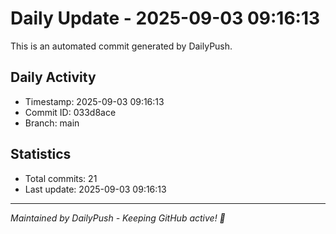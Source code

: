 # Daily Update - 2025-09-03 09:16:13

This is an automated commit generated by DailyPush.

## Daily Activity
- Timestamp: 2025-09-03 09:16:13
- Commit ID: 033d8ace
- Branch: main

## Statistics
- Total commits: 21
- Last update: 2025-09-03 09:16:13

---
*Maintained by DailyPush - Keeping GitHub active! 🚀*
